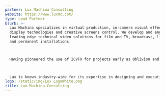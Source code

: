 ```yaml
---
partner: Lux Machina Consulting
website: https://www.luxmc.com/
type: Lead Partner
blurb: >-
  Lux Machina specializes in virtual production, in-camera visual effects,
  display technologies and creative screens control. We develop and engineer
  leading-edge technical video solutions for film and TV, broadcast, live events
  and permanent installations.

   

  Having pioneered the use of ICVFX for projects early as Oblivion and The Mandalorian, and more recently projects of note: Barbie, House of the Dragon, Hijack, Masters of the Air, Bullet Train, Red Notice, and Top Gun: Maverick.

   

  Lux is known industry-wide for its expertise in designing and executing all aspects of permanent and pop-up LED installations. We have designed and installed more Virtual Production facilities than any other company in the world - including the Martin Scorsese Virtual Production Center for NYU Tisch School of the Arts, opening Fall 2024.
logo: /static/img/Lux LogoWhite.png
title: Lux Machina Consulting
---
```


